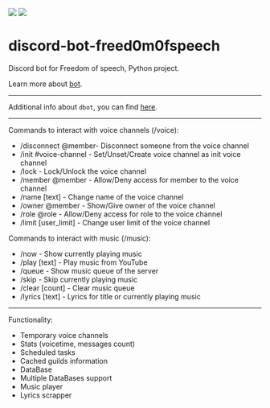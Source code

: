 <p align="left"> 
    <img src="https://github.com/freed0m0fspeech/dbot/actions/workflows/fly.yml/badge.svg" />
    <img src="https://uptime.betterstack.com/status-badges/v1/monitor/sjz7.svg">
</p>

discord-bot-freed0m0fspeech
========================

Discord bot for Freedom of speech, Python project.

Learn more about [bot](https://github.com/pr0stre1/dbot/releases).

---------------

Additional info about ``dbot``, you can find [here](https://github.com/pr0stre1/dbot/releases).

---------------
Commands to interact with voice channels (/voice):

  * /disconnect @member- Disconnect someone from the voice channel
  * /init #voice-channel - Set/Unset/Create voice channel as init voice channel
  * /lock - Lock/Unlock the voice channel
  * /member @member - Allow/Deny access for member to the voice channel
  * /name [text] - Change name of the voice channel
  * /owner @member - Show/Give owner of the voice channel
  * /role @role - Allow/Deny access for role to the voice channel 
  * /limit [user_limit] - Change user limit of the voice channel

Commands to interact with music (/music):

  * /now - Show currently playing music
  * /play [text] - Play music from YouTube
  * /queue - Show music queue of the server
  * /skip - Skip currently playing music
  * /clear [count] - Clear music queue
  * /lyrics [text] - Lyrics for title or currently playing music

---------------

Functionality:

  * Temporary voice channels
  * Stats (voicetime, messages count)
  * Scheduled tasks
  * Cached guilds information
  * DataBase
  * Multiple DataBases support
  * Music player
  * Lyrics scrapper
